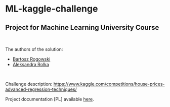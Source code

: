 # ML-kaggle-challenge
## Project for Machine Learning University Course
<br>

The authors of the solution:  
- [Bartosz Rogowski](https://github.com/bartosz-rogowski)
- [Aleksandra Rolka](https://github.com/AleksandraRolka)

<br>

Challenge description: 
https://www.kaggle.com/competitions/house-prices-advanced-regression-techniques/

Project documentation [PL] available [here](https://github.com/AleksandraRolka/ML-kaggle-challenge/blob/master/Dokumentacja.pdf).

